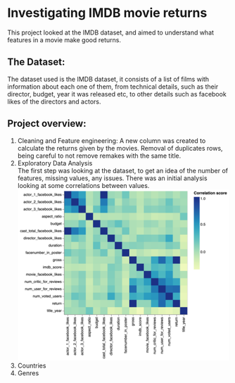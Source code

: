 # Investigating IMDB movie returns
This project looked at the IMDB dataset, and aimed to understand what features in a movie make good returns.
## The Dataset:
The dataset used is the IMDB dataset, it consists of a list of films with information about each one of them, 
from technical details, such as their director, budget, year it was released etc, to other details such as facebook likes of the directors and actors.
## Project overview:
1. Cleaning and Feature engineering:
    A new column was created to calculate the returns given by the movies. Removal of duplicates rows,
    being careful to not remove remakes with the same title.
2. Exploratory Data Analysis  
    The first step was looking at the dataset, to get an idea of the number of features, missing values, any issues. 
    There was an initial analysis looking at some correlations between values.
    ![Heatmap showing the correlation of every value](/Projects/IMDB/Correlation.png)
3. Countries
4. Genres

